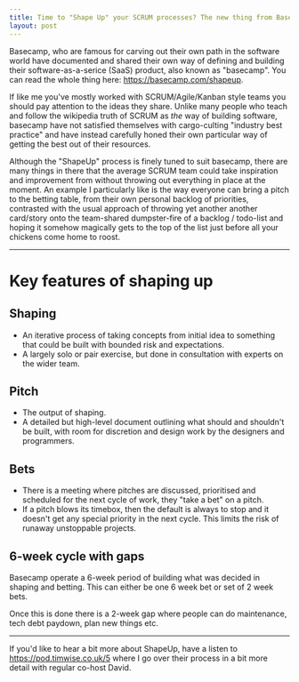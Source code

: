 ```yaml
---
title: Time to "Shape Up" your SCRUM processes? The new thing from Basecamp
layout: post
---
```


Basecamp, who are famous for carving out their own path in the software world
have documented and shared their own way of defining and building their
software-as-a-serice (SaaS) product, also known as "basecamp". You can read the
whole thing here: <https://basecamp.com/shapeup>.

If like me you've mostly worked with SCRUM/Agile/Kanban style teams you should
pay attention to the ideas they share. Unlike many people who teach and follow
the wikipedia truth of SCRUM as *the* way of building software, basecamp have
not satisfied themselves with cargo-culting "industry best practice" and have
instead carefully honed their own particular way of getting the best out of
their resources.

Although the "ShapeUp" process is finely tuned to suit basecamp, there are many
things in there that the average SCRUM team could take inspiration and
improvement from without throwing out everything in place at the moment. An
example I particularly like is the way everyone can bring a pitch to the
betting table, from their own personal backlog of priorities, contrasted with
the usual approach of throwing yet another another card/story onto the
team-shared dumpster-fire of a backlog / todo-list and hoping it somehow
magically gets to the top of the list just before all your chickens come home
to roost.

----

# Key features of shaping up

## Shaping

* An iterative process of taking concepts from initial idea to something that
  could be built with bounded risk and expectations.
* A largely solo or pair exercise, but done in consultation with experts on the
  wider team.

## Pitch

* The output of shaping.
* A detailed but high-level document outlining what should and shouldn't be
  built, with room for discretion and design work by the designers and
  programmers.

## Bets

* There is a meeting where pitches are discussed, prioritised and scheduled for
  the next cycle of work, they "take a bet" on a pitch.
* If a pitch blows its timebox, then the default is always to stop and it
  doesn't get any special priority in the next cycle. This limits the risk of
  runaway unstoppable projects.

## 6-week cycle with gaps

Basecamp operate a 6-week period of building what was decided in shaping and
betting. This can either be one 6 week bet or set of 2 week bets.

Once this is done there is a 2-week gap where people can do maintenance, tech
debt paydown, plan new things etc.


----

If you'd like to hear a bit more about ShapeUp, have a listen to
<https://pod.timwise.co.uk/5> where I go over their process in a bit more
detail with regular co-host David.
